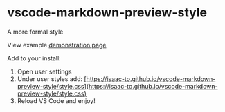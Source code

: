 # vscode-markdown-preview-style
A more formal style

View example [demonstration page](https://isaac-to.github.io/vscode-markdown-preview-style/)

Add to your install:

1. Open user settings
2. Under user styles add: [https://isaac-to.github.io/vscode-markdown-preview-style/style.css](https://isaac-to.github.io/vscode-markdown-preview-style/style.css)
3. Reload VS Code and enjoy!